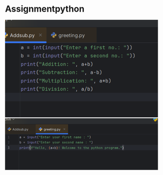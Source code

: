 # Assignmentpython
![image alt](https://github.com/sachin700gurjar/Assignmentpython/blob/c803607b9e330947bb737a966ffe5967a79ef613/Screenshot%202025-05-11%20083652.png)
![image alt](https://github.com/sachin700gurjar/Assignmentpython/blob/d0754bc4032a9e9a38bfe4ae8916dbd4a19f1c8e/Screenshot%202025-05-11%20090203.png)
